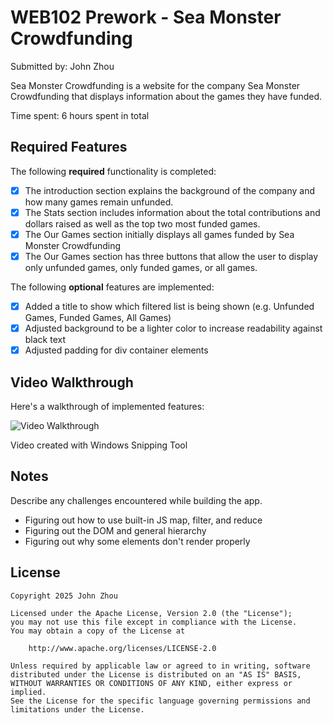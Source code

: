 # WEB102 Prework - Sea Monster Crowdfunding

Submitted by: John Zhou

Sea Monster Crowdfunding is a website for the company Sea Monster Crowdfunding that displays information about the games they have funded.

Time spent: 6 hours spent in total

## Required Features

The following **required** functionality is completed:

* [X] The introduction section explains the background of the company and how many games remain unfunded.
* [X] The Stats section includes information about the total contributions and dollars raised as well as the top two most funded games.
* [X] The Our Games section initially displays all games funded by Sea Monster Crowdfunding
* [X] The Our Games section has three buttons that allow the user to display only unfunded games, only funded games, or all games.

The following **optional** features are implemented:

* [X] Added a title to show which filtered list is being shown (e.g. Unfunded Games, Funded Games, All Games)
* [X] Adjusted background to be a lighter color to increase readability against black text
* [X] Adjusted padding for div container elements

## Video Walkthrough

Here's a walkthrough of implemented features:

<img src='./assets/demo.mp4' title='Video Walkthrough' width='' alt='Video Walkthrough' />

<!-- Replace this with whatever GIF tool you used! -->
Video created with Windows Snipping Tool  
<!-- Recommended tools:
[Kap](https://getkap.co/) for macOS
[ScreenToGif](https://www.screentogif.com/) for Windows
[peek](https://github.com/phw/peek) for Linux. -->

## Notes

Describe any challenges encountered while building the app.
- Figuring out how to use built-in JS map, filter, and reduce
- Figuring out the DOM and general hierarchy
- Figuring out why some elements don't render properly

## License

    Copyright 2025 John Zhou

    Licensed under the Apache License, Version 2.0 (the "License");
    you may not use this file except in compliance with the License.
    You may obtain a copy of the License at

        http://www.apache.org/licenses/LICENSE-2.0

    Unless required by applicable law or agreed to in writing, software
    distributed under the License is distributed on an "AS IS" BASIS,
    WITHOUT WARRANTIES OR CONDITIONS OF ANY KIND, either express or implied.
    See the License for the specific language governing permissions and
    limitations under the License.

